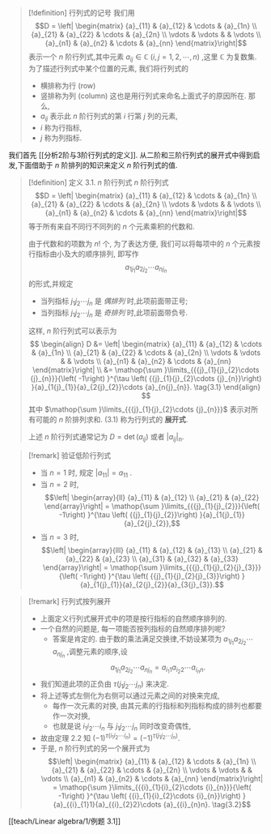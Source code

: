 
> [!definition] 行列式的记号
> 我们用
> $$D = \left| \begin{matrix} {a}_{11} & {a}_{12} & \cdots & {a}_{1n} \\ {a}_{21} & {a}_{22} & \cdots & {a}_{2n} \\ \vdots & \vdots & & \vdots \\ {a}_{n1} & {a}_{n2} & \cdots & {a}_{nn} \end{matrix}\right|$$
> 表示一个 $n$ 阶行列式,其中元素 ${a}_{ij} \in \mathbb{C}$ $\left( {i,j = 1,2,\cdots ,n}\right)$ ,这里 $\mathbb{C}$ 为复数集. 
> 为了描述行列式中某个位置的元素, 我们将行列式的
> - 横排称为行 (row)
> - 竖排称为列 (column)
>这也是用行列式来命名上面式子的原因所在.
>那么,
>- ${a}_{ij}$ 表示此 $n$ 阶行列式的第 $i$ 行第 $j$ 列的元素, 
>- $i$ 称为行指标,
>- $j$ 称为列指标.

我们首先 [[分析2阶与3阶行列式的定义]]. 
从二阶和三阶行列式的展开式中得到启发,下面借助于 $n$ 阶排列的知识来定义 $n$ 阶行列式的值.

> [!definition] 定义 3.1. $n$ 阶行列式
> $n$ 阶行列式
> $$D = \left| \begin{matrix} {a}_{11} & {a}_{12} & \cdots & {a}_{1n} \\ {a}_{21} & {a}_{22} & \cdots & {a}_{2n} \\ \vdots & \vdots & & \vdots \\ {a}_{n1} & {a}_{n2} & \cdots & {a}_{nn} \end{matrix}\right|$$
> 等于所有来自不同行不同列的 $n$ 个元素乘积的代数和. 
> 
> 由于代数和的项数为 $n !$ 个,
> 为了表达方便, 我们可以将每项中的 $n$ 个元素按行指标由小及大的顺序排列, 
> 即写作 
> $${a}_{1{j}_{1}}{a}_{2{j}_{2}}\cdots {a}_{n{j}_{n}}$$
> 的形式,并规定
> - 当列指标 ${j}_{1}{j}_{2}\cdots {j}_{n}$ 是 *偶排列* 时,此项前面带正号; 
> - 当列指标 ${j}_{1}{j}_{2}\cdots {j}_{n}$ 是 *奇排列* 时,此项前面带负号. 
> 
> 这样, $n$ 阶行列式可以表示为
> $$
> \begin{align}
> D &= \left| \begin{matrix} {a}_{11} & {a}_{12} & \cdots & {a}_{1n} \\ {a}_{21} & {a}_{22} & \cdots & {a}_{2n} \\ \vdots & \vdots & & \vdots \\ {a}_{n1} & {a}_{n2} & \cdots & {a}_{nn} \end{matrix}\right| \\
> &= \mathop{\sum }\limits_{{{j}_{1}{j}_{2}\cdots {j}_{n}}}{\left( -1\right) }^{\tau \left( {{j}_{1}{j}_{2}\cdots {j}_{n}}\right) }{a}_{1{j}_{1}}{a}_{2{j}_{2}}\cdots {a}_{n{j}_{n}}. \tag{3.1}
> \end{align}
> $$
> 其中 $\mathop{\sum }\limits_{{{j}_{1}{j}_{2}\cdots {j}_{n}}}$ 表示对所有可能的 $n$ 阶排列求和. 
> (3.1) 称为行列式的 **展开式**.
> 
> 上述 $n$ 阶行列式通常记为 $D = \det \left( {a}_{ij}\right)$ 或者 ${\left| {a}_{ij}\right| }_{n}$.

> [!remark] 验证低阶行列式
> - 当 $n = 1$ 时, 规定 $\left| {a}_{11}\right| = {a}_{11}$ .
> - 当 $n = 2$ 时, 
> $$\left| \begin{array}{ll} {a}_{11} & {a}_{12} \\ {a}_{21} & {a}_{22} \end{array}\right| = \mathop{\sum }\limits_{{{j}_{1}{j}_{2}}}{\left( -1\right) }^{\tau \left( {{j}_{1}{j}_{2}}\right) }{a}_{1{j}_{1}}{a}_{2{j}_{2}},$$
> - 当 $n = 3$ 时, 
> $$\left| \begin{array}{lll} {a}_{11} & {a}_{12} & {a}_{13} \\ {a}_{21} & {a}_{22} & {a}_{23} \\ {a}_{31} & {a}_{32} & {a}_{33} \end{array}\right| = \mathop{\sum }\limits_{{{j}_{1}{j}_{2}{j}_{3}}}{\left( -1\right) }^{\tau \left( {{j}_{1}{j}_{2}{j}_{3}}\right) }{a}_{1{j}_{1}}{a}_{2{j}_{2}}{a}_{3{j}_{3}}.$$

> [!remark] 行列式按列展开
> - 上面定义行列式展开式中的项是按行指标的自然顺序排列的. 
> - 一个自然的问题是, 每一项能否按列指标的自然顺序排列呢? 
> 	- 答案是肯定的.
> 由于数的乘法满足交换律,不妨设某项为 ${a}_{1{j}_{1}}{a}_{2{j}_{2}}\cdots {a}_{n{j}_{n}}$ ,调整元素的顺序,设
> $${a}_{1{j}_{1}}{a}_{2{j}_{2}}\cdots {a}_{n{j}_{n}} = {a}_{{i}_{1}1}{a}_{{i}_{2}2}\cdots {a}_{{i}_{n}n}.$$
> - 我们知道此项的正负由 $\tau \left( {{j}_{1}{j}_{2}\cdots {j}_{n}}\right)$ 来决定. 
> - 将上述等式左侧化为右侧可以通过元素之间的对换来完成, 
> 	- 每作一次元素的对换, 由其元素的行指标和列指标构成的排列也都要作一次对换, 
> 	- 也就是说 ${i}_{1}{i}_{2}\cdots {i}_{n}$ 与 ${j}_{1}{j}_{2}\cdots {j}_{n}$ 同时改变奇偶性, 
> - 故由定理 2.2 知 ${\left( -1\right) }^{\tau \left( {{i}_{1}{i}_{2}\cdots {i}_{n}}\right) } = {\left( -1\right) }^{\tau \left( {{j}_{1}{j}_{2}\cdots {j}_{n}}\right) }$.
> - 于是, $n$ 阶行列式的另一个展开式为
> $$\left| \begin{matrix} {a}_{11} & {a}_{12} & \cdots & {a}_{1n} \\ {a}_{21} & {a}_{22} & \cdots & {a}_{2n} \\ \vdots & \vdots & & \vdots \\ {a}_{n1} & {a}_{n2} & \cdots & {a}_{nn} \end{matrix}\right| = \mathop{\sum }\limits_{{{i}_{1}{i}_{2}\cdots {i}_{n}}}{\left( -1\right) }^{\tau \left( {{i}_{1}{i}_{2}\cdots {i}_{n}}\right) }{a}_{{i}_{1}1}{a}_{{i}_{2}2}\cdots {a}_{{i}_{n}n}. \tag{3.2}$$

[[teach/Linear algebra/1/例题 3.1]]